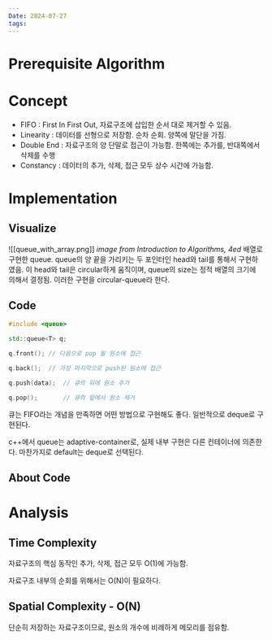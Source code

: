 ```yaml
---
Date: 2024-07-27
tags:
---
```

# Prerequisite Algorithm
# Concept
- FIFO : First In First Out, 자료구조에 삽입한 순서 대로 제거할 수 있음.
- Linearity : 데이터를 선형으로 저장함. 순차 순회. 양쪽에 말단을 가짐.
- Double End : 자료구조의 양 단말로 접근이 가능함. 한쪽에는 추가를, 반대쪽에서 삭제를 수행
- Constancy : 데이터의 추가, 삭제, 접근 모두 상수 시간에 가능함.
# Implementation
## Visualize
![[queue_with_array.png]]
*image from Introduction to Algorithms, 4ed*
배열로 구현한 queue.  queue의 양 끝을 가리키는 두 포인터인 head와 tail를 통해서 구현하였음. 이 head와 tail은 circular하게 움직이며, queue의 size는 정적 배열의 크기에 의해서 결정됨. 이러한 구현을 circular-queue라 한다.
## Code

``` C++
#include <queue>

std::queue<T> q;

q.front(); // 다음으로 pop 될 원소에 접근

q.back();  // 가장 마지막으로 push된 원소에 접근

q.push(data);  // 큐의 뒤에 원소 추가

q.pop();       // 큐의 앞에서 원소 제거

```
큐는 FIFO라는 개념을 만족하면 어떤 방법으로 구현해도 좋다. 일반적으로 deque로 구현된다.

c++에서 queue는 adaptive-container로, 실제 내부 구현은 다른 컨테이너에 의존한다. 마찬가지로 default는 deque로 선택된다.
## About Code

# Analysis

## Time Complexity

자료구조의 핵심 동작인 추가, 삭제, 접근 모두 O(1)에 가능함.

자료구조 내부의 순회를 위해서는 O(N)이 필요하다.
## Spatial Complexity - O(N)

단순히 저장하는 자료구조이므로, 원소의 개수에 비례하게 메모리를 점유함.

